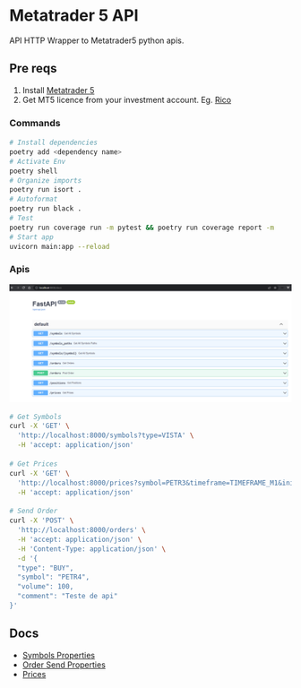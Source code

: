 # Metatrader 5 API

API HTTP Wrapper to Metatrader5 python apis.

## Pre reqs

1. Install [Metatrader 5](https://www.metatrader5.com/en/download)
2. Get MT5 licence from your investment account. Eg. [Rico](https://www.rico.com.vc/) 

### Commands

```sh
# Install dependencies
poetry add <dependency name>
# Activate Env
poetry shell
# Organize imports
poetry run isort .
# Autoformat
poetry run black .
# Test
poetry run coverage run -m pytest && poetry run coverage report -m
# Start app
uvicorn main:app --reload
```

### Apis

![OpenAPI](/images/openapi.png "OpenAPI")

```sh
# Get Symbols
curl -X 'GET' \
  'http://localhost:8000/symbols?type=VISTA' \
  -H 'accept: application/json'
  
# Get Prices
curl -X 'GET' \
  'http://localhost:8000/prices?symbol=PETR3&timeframe=TIMEFRAME_M1&initial_date=2022-06-16%2018%3A30%3A53.837069&final_date=2022-07-16%2018%3A30%3A53.837069' \
  -H 'accept: application/json'

# Send Order
curl -X 'POST' \
  'http://localhost:8000/orders' \
  -H 'accept: application/json' \
  -H 'Content-Type: application/json' \
  -d '{
  "type": "BUY",
  "symbol": "PETR4",
  "volume": 100,
  "comment": "Teste de api"
}'
```

## Docs

- [Symbols Properties](https://www.mql5.com/en/docs/constants/environment_state/marketinfoconstants)
- [Order Send Properties](https://www.mql5.com/en/docs/integration/python_metatrader5/mt5ordersend_py#traderequest)
- [Prices](https://www.mql5.com/en/docs/integration/python_metatrader5/mt5copyratesrange_py)
